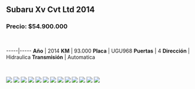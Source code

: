 ## Subaru Xv Cvt Ltd 2014

### Precio: $54.900.000

<p>&nbsp;</p>

-----|-----
**Año** | 2014
**KM** | 93.000
**Placa** | UGU968
**Puertas** | 4
**Dirección** | Hidraulica
**Transmisión** | Automatica


<p>&nbsp;</p>

<img src="images/Subaru Xv Cvt Ltd 2014 - 0.0112.jpg?raw=true"/>
<img src="images/Subaru Xv Cvt Ltd 2014 - 0.0358.jpg?raw=true"/>
<img src="images/Subaru Xv Cvt Ltd 2014 - 0.0421.jpg?raw=true"/>
<img src="images/Subaru Xv Cvt Ltd 2014 - 0.0783.jpg?raw=true"/>
<img src="images/Subaru Xv Cvt Ltd 2014 - 0.0826.jpg?raw=true"/>
<img src="images/Subaru Xv Cvt Ltd 2014 - 0.0914.jpg?raw=true"/>
<img src="images/Subaru Xv Cvt Ltd 2014 - 0.2282.jpg?raw=true"/>
<img src="images/Subaru Xv Cvt Ltd 2014 - 0.278.jpg?raw=true"/>
<img src="images/Subaru Xv Cvt Ltd 2014 - 0.349.jpg?raw=true"/>
<img src="images/Subaru Xv Cvt Ltd 2014 - 0.4742.jpg?raw=true"/>
<img src="images/Subaru Xv Cvt Ltd 2014 - 0.4846.jpg?raw=true"/>
<img src="images/Subaru Xv Cvt Ltd 2014 - 0.8886.jpg?raw=true"/>
<img src="images/Subaru Xv Cvt Ltd 2014 - 0.9857.jpg?raw=true"/>



